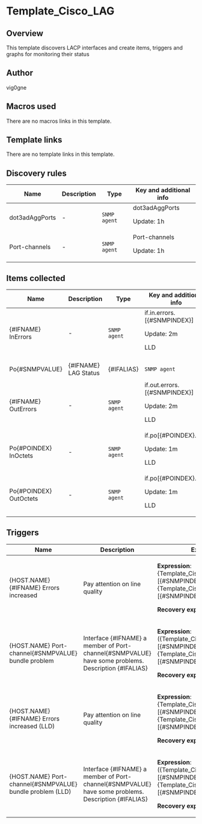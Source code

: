 # Template_Cisco_LAG

## Overview

This template discovers LACP interfaces and create items, triggers and graphs for monitoring their status



## Author

vig0gne

## Macros used

There are no macros links in this template.

## Template links

There are no template links in this template.

## Discovery rules

|Name|Description|Type|Key and additional info|
|----|-----------|----|----|
|dot3adAggPorts|<p>-</p>|`SNMP agent`|dot3adAggPorts<p>Update: 1h</p>|
|Port-channels|<p>-</p>|`SNMP agent`|Port-channels<p>Update: 1h</p>|
## Items collected

|Name|Description|Type|Key and additional info|
|----|-----------|----|----|
|{#IFNAME} InErrors|<p>-</p>|`SNMP agent`|if.in.errors.[{#SNMPINDEX}]<p>Update: 2m</p><p>LLD</p>|
|Po{#SNMPVALUE}|{#IFNAME} LAG Status|<p>{#IFALIAS}</p>|`SNMP agent`|if.lag.status.[{#SNMPINDEX}]<p>Update: 2m</p><p>LLD</p>|
|{#IFNAME} OutErrors|<p>-</p>|`SNMP agent`|if.out.errors.[{#SNMPINDEX}]<p>Update: 2m</p><p>LLD</p>|
|Po{#POINDEX} InOctets|<p>-</p>|`SNMP agent`|if.po[{#POINDEX}.in]<p>Update: 1m</p><p>LLD</p>|
|Po{#POINDEX} OutOctets|<p>-</p>|`SNMP agent`|if.po[{#POINDEX}.out]<p>Update: 1m</p><p>LLD</p>|
## Triggers

|Name|Description|Expression|Priority|
|----|-----------|----------|--------|
|{HOST.NAME} {#IFNAME} Errors increased|<p>Pay attention on line quality</p>|<p>**Expression**: {Template_Cisco_LAG:if.in.errors.[{#SNMPINDEX}].change()}>1 or {Template_Cisco_LAG:if.out.errors.[{#SNMPINDEX}].change()}>1</p><p>**Recovery expression**: </p>|warning|
|{HOST.NAME} Port-channel{#SNMPVALUE} bundle problem|<p>Interface {#IFNAME} a member of Port-channel{#SNMPVALUE} have some problems. Description {#IFALIAS}</p>|<p>**Expression**: ({Template_Cisco_LAG:if.lag.status.[{#SNMPINDEX}].str(BC)}=0 and {Template_Cisco_LAG:if.lag.status.[{#SNMPINDEX}].str(FC)}=0)</p><p>**Recovery expression**: </p>|average|
|{HOST.NAME} {#IFNAME} Errors increased (LLD)|<p>Pay attention on line quality</p>|<p>**Expression**: {Template_Cisco_LAG:if.in.errors.[{#SNMPINDEX}].change()}>1 or {Template_Cisco_LAG:if.out.errors.[{#SNMPINDEX}].change()}>1</p><p>**Recovery expression**: </p>|warning|
|{HOST.NAME} Port-channel{#SNMPVALUE} bundle problem (LLD)|<p>Interface {#IFNAME} a member of Port-channel{#SNMPVALUE} have some problems. Description {#IFALIAS}</p>|<p>**Expression**: ({Template_Cisco_LAG:if.lag.status.[{#SNMPINDEX}].str(BC)}=0 and {Template_Cisco_LAG:if.lag.status.[{#SNMPINDEX}].str(FC)}=0)</p><p>**Recovery expression**: </p>|average|
